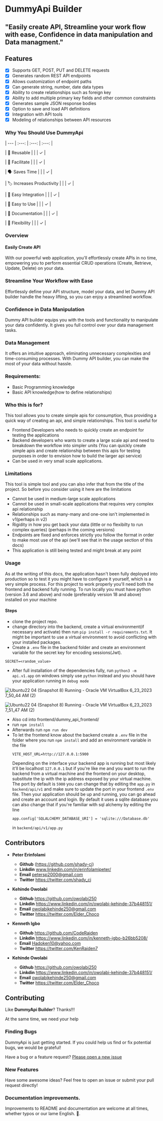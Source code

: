 # DummyApi Builder
## "Easily create API, Streamline your work flow with ease, Confidence in data manipulation and Data managment."


## Features

- [x] Supports GET, POST, PUT and DELETE requests
- [x] Generates random REST API endpoints 
- [x] Allows customization of endpoint paths
- [x] Can generate string, number, date data types
- [x] Ability to create relationships such as foreign key
- [x] Ability to add multiple primary key fields and other common constraints 
- [x] Generates sample JSON response bodies 
- [x] Option to save and load API definitions
- [x] Integration with API tools
- [x] Modeling of relationships between API resources 

### Why You Should Use DummyApi

| --- | :---: | :---: | :---: |


| 📆 Reusable |  | | ✓ |

| 🌈 Facilitate | | | ✓ |

| 🗣️ Saves Time | | | ✓ |

| 🏷 Increases Productivity | | | ✓ |

| 📝 Easy Integration | | | ✓ |

| 🎡 Easy to Use | |  | ✓ |

| 🚦 Documentation | |  | ✓ |

| 🍰 Flexibility | | | ✓ |

### Overview
#### Easily Create API
With our powerful web application, you'll effortlessly create APIs in no time, empowering you to perform essential CRUD operations (Create, Retrieve, Update, Delete) on your data.

### Streamline Your Workflow with Ease
Effortlessly define your API structure, model your data, and let Dummy API builder handle the heavy lifting, so you can enjoy a streamlined workflow.

### Confidence in Data Manipulation
Dummy API builder equips you with the tools and functionality to manipulate your data confidently. It gives you full control over your data management tasks.

### Data Management
It offers an intuitive approach, eliminating unnecessary complexities and time-consuming processes. With Dummy API builder, you can make the most of your data without hassle.


### Requirements:
- Basic Programming knowledge
- Basic API knowledge(how to define relationships)

### Who this is for?
This tool allows you to create simple apis for consumption, thus providing a quick way of creating an api, and simple relationships. This tool is useful for 
- Frontend Developers who needs to quickly create an endpoint for testing the applications
- Backend developers who wants to create a large scale api and need to breakdown the workflow into simpler units (You can quickly create simple apis and create relationship between this apis for testing purposes in order to envision how to build the larger api service)
- Can be used in very small scale applications.

### Limitations
This tool is simple tool and you can also infer that from the title of the project. So before you consider using it here are the limitations
- Cannot be used in medium-large scale applications
- Cannot be used in small-scale applications that requires very complex api relationship
- Relationships such as many-many and one-one isn't implemented in v1(perhaps in v2)
- Rigidity in how you get back your data (little or no flexibilty to run complex queries) (perhaps in the coming versions)
- Endpoints are fixed and enforces strictly you follow the format in order to make most use of the api (we'll see that in the usage section of this docs)
- This application is still being tested and might break at any point

### Usage
As at the writing of this docs, the application hasn't been fully deployed into production so to test it you might have to configure it yourself, 
which is a very simple process. For this project to work properly you'll need both the frontend and backend fully running. To run locally you must have python (version 3.6 and above) and node (preferably version 18 and above) installed on your machine
#### Steps
- clone the project repo.
- change directory into the backend, create a virtual environment(if necessary and activate) then run `pip install -r requirements.txt`. It might be important to use a virtual environment to avoid conflicting with your installed packages.
- Create a `.env` file in the backend folder and create an environment variable for the secret key for encoding sessions(Jwt).
```
SECRET=<random_value>
```
- After full installation of the dependencies fully, run `python3 -m api.v1.app` on windows simply use `python` instead and you should have your application running in `debug mode`

![Ubuntu22 04 (Snapshot 8)  Running  - Oracle VM VirtualBox 6_23_2023 7_50_44 AM (2)](https://github.com/shady-cj/dummy_api_builder/assets/66220414/c6531749-41b4-4868-8871-84023454f22f)

![Ubuntu22 04 (Snapshot 8)  Running  - Oracle VM VirtualBox 6_23_2023 7_51_47 AM (2)](https://github.com/shady-cj/dummy_api_builder/assets/66220414/f4278149-cbaa-4a3c-b0bd-c466e1e328df)

- Also cd into frontend/dummy_api_frontend/
- run `npm install`
- Afterwards run `npm run dev`
- To let the frontend know about the backend create a `.env` file in the folder where you run `npm install` and add an environment variable in the file
  ```
  VITE_HOST_URL=http://127.0.0.1:5900
  ```
  Depending on the interface your backend app is running but most likely it'll be localhost `127.0.0.1` but if you're like me and you want to run the backend from a virtual machine and the frontend on your desktop, substitute the ip with the ip address exposed by your virtual machine. The port by default is `5900` you can change that by editing the `app.py` in `backend/api/v1` and make sure to update the port in your frontend `.env` file. Then your application should be up and running, you can go ahead and create an account and login. By default it uses a sqlite database you can also change that if you're familiar with sql alchemy by editing the line
  ```
  app.config['SQLALCHEMY_DATABASE_URI'] = 'sqlite:///Database.db'
  ```
  in `backend/api/v1/app.py` 

## Contributors
* **Peter Erinfolami** 
    * **Github** (https://github.com/shady-cj)
    * **Linkdin** www.linkedin.com/in/erinfolamipeter/
    * **Email** petersp2000@gmail.com
    * **Twitter** https://twitter.com/shady_cj

* **Kehinde Owolabi**
    * **Github** https://github.com/owolabi250
    * **Linkdin** https://www.linkedin.com/in/owolabi-kehinde-37b448151/
    * **Email** owolabikehinde250@gmail.com
    * **Twitter** https://twitter.com/Elder_Choco

* **Kenneth Igbo**
    * **Github** https://github.com/CodeRaiden
    * **Linkdin** https://www.linkedin.com/in/kenneth-igbo-b26bb5208/
    * **Email** Hadoken10@yahoo.com
    * **Twitter** https://twitter.com/KenRaiden7

* **Kehinde Owolabi**
    * **Github** https://github.com/owolabi250
    * **Linkdin** https://www.linkedin.com/in/owolabi-kehinde-37b448151/
    * **Email** owolabikehinde250@gmail.com
    * **Twitter** https://twitter.com/Elder_Choco

## Contributing

Like **DummyApi Builder**? Thanks!!!

At the same time, we need your help

### Finding Bugs

DummyApi is just getting started. If you could help us find or fix potential bugs, we would be grateful!

Have a bug or a feature request? [Please open a new issue](https://github.com/shady-cj/dummy_api_builder/issues)

### New Features

Have some awesome ideas? Feel free to open an issue or submit your pull request directly!

### Documentation improvements.

Improvements to README and documentation are welcome at all times, whether typos or our lame English. 🤣.


